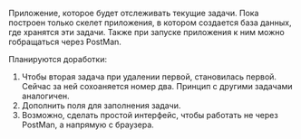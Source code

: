 Приложение, которое будет отслеживать текущие задачи.
Пока построен только скелет приложения, в котором создается база данных,
где хранятся эти задачи. Также при запуске приложения к ним можно гобращаться через PostMan.

Планируются доработки:
1. Чтобы вторая задача при удалении первой, становилась первой. Сейчас за ней сохоаняется номер два.
   Принцип с другими задачами аналогичен.
2. Дополнить поля для заполнения задачи.
3. Возможно, сделать простой интерфейс, чтобы работать не через PostMan, а напрямую с браузера.
